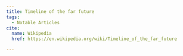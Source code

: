 ```yaml
---
title: Timeline of the far future
tags:
  - Notable Articles
cite:
  name: Wikipedia
  href: https://en.wikipedia.org/wiki/Timeline_of_the_far_future

---
```

